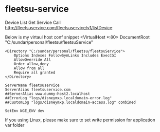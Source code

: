 # fleetsu-service

Device List Get Service Call
http://fleetsuservice.com/fleetsuservice/v1/listDevice

Below is my virtaul host conf snippet
<VirtualHost *:80>
    DocumentRoot "C:/sundar/personal/fleetsu/fleetsuService"
    
    <Directory "C:/sundar/personal/fleetsu/fleetsuService">
        Options Indexes FollowSymLinks Includes ExecCGI
        AllowOverride All
        Order allow,deny
        Allow from all
		Require all granted
    </Directory>    
    
    ServerName fleetsuservice
    ServerAlias fleetsuservice.com
    ##ServerAlias www.dummy-host2.localhost
    ##ErrorLog "logs/disneymxp.localdomain-error.log"
    ##CustomLog "logs/disneymxp.localdomain-access.log" combined
    
    SetEnv NGE_ENV dev
</VirtualHost>

If you using Linux, please make sure to set write permission for application var folder

